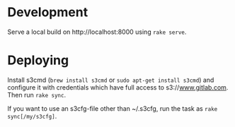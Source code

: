 # Development

Serve a local build on http://localhost:8000 using `rake serve`.

# Deploying 

Install s3cmd (`brew install s3cmd` or `sudo apt-get install s3cmd`) and
configure it with credentials which have full access to s3://www.gitlab.com.
Then run `rake sync`.

If you want to use an s3cfg-file other than ~/.s3cfg, run the task as `rake sync[/my/s3cfg]`.

